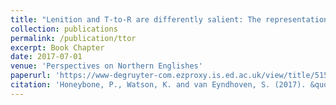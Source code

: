 ```yaml
---
title: "Lenition and T-to-R are differently salient: The representation of competing realisations of t in Liverpool English dialect literature"
collection: publications
permalink: /publication/ttor
excerpt: Book Chapter
date: 2017-07-01
venue: 'Perspectives on Northern Englishes'
paperurl: 'https://www-degruyter-com.ezproxy.is.ed.ac.uk/view/title/515065'
citation: 'Honeybone, P., Watson, K. and van Eyndhoven, S. (2017). &quot;Lenition and T-to-R are differently salient: The representation of competing realisations of t in Liverpool English dialect literature.&quot; in S. Hancil and Joan Beal (eds.) <i>Perspectives on Northern English</i>, 83-110. Berlin: De Gruyter.'
---
```


